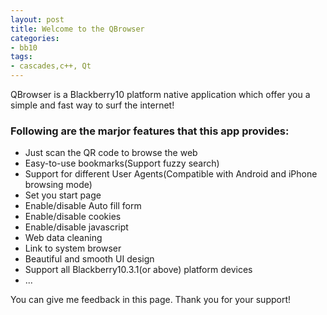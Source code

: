 ```yaml
---
layout: post
title: Welcome to the QBrowser
categories:
- bb10
tags:
- cascades,c++, Qt 
---
```


QBrowser is a Blackberry10 platform native application which offer you a simple and fast way to surf the internet! 

### Following are the marjor features that this app provides:

* Just scan the QR code to browse the web
* Easy-to-use bookmarks(Support fuzzy search)
* Support for different User Agents(Compatible with Android and iPhone browsing mode)
* Set you start page
* Enable/disable Auto fill form
* Enable/disable cookies 
* Enable/disable javascript
* Web data cleaning
* Link to system browser
* Beautiful and smooth UI design
* Support all Blackberry10.3.1(or above) platform devices
* ...

You can give me feedback in this page.
Thank you for your support!